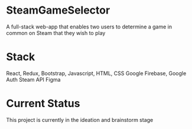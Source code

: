 # SteamGameSelector
A full-stack web-app that enables two users to determine a game in common on Steam that they wish to play

# Stack
React, Redux, Bootstrap, Javascript, HTML, CSS
Google Firebase, Google Auth
Steam API
Figma

# Current Status
This project is currently in the ideation and brainstorm stage

